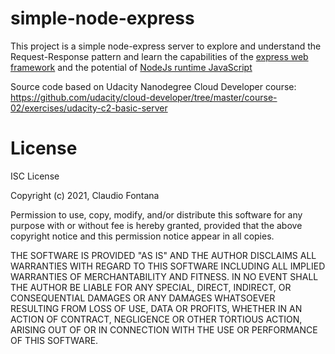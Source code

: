 # simple-node-express

This project is a simple node-express server to explore and understand the Request-Response pattern 
and learn the capabilities of the [express web framework](https://expressjs.com/it/)
and the potential of [NodeJs runtime JavaScript](https://nodejs.org/it/)

Source code based on Udacity Nanodegree Cloud Developer course:
https://github.com/udacity/cloud-developer/tree/master/course-02/exercises/udacity-c2-basic-server

# License
ISC License

Copyright (c) 2021, Claudio Fontana

Permission to use, copy, modify, and/or distribute this software for any
purpose with or without fee is hereby granted, provided that the above
copyright notice and this permission notice appear in all copies.

THE SOFTWARE IS PROVIDED "AS IS" AND THE AUTHOR DISCLAIMS ALL WARRANTIES
WITH REGARD TO THIS SOFTWARE INCLUDING ALL IMPLIED WARRANTIES OF
MERCHANTABILITY AND FITNESS. IN NO EVENT SHALL THE AUTHOR BE LIABLE FOR
ANY SPECIAL, DIRECT, INDIRECT, OR CONSEQUENTIAL DAMAGES OR ANY DAMAGES
WHATSOEVER RESULTING FROM LOSS OF USE, DATA OR PROFITS, WHETHER IN AN
ACTION OF CONTRACT, NEGLIGENCE OR OTHER TORTIOUS ACTION, ARISING OUT OF
OR IN CONNECTION WITH THE USE OR PERFORMANCE OF THIS SOFTWARE.